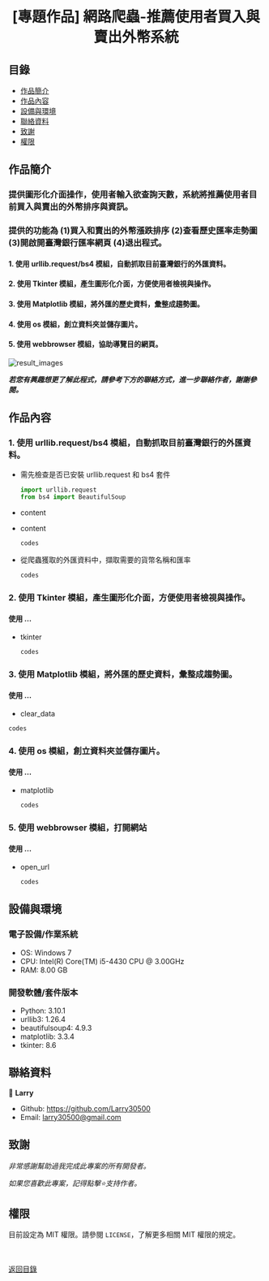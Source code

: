 <h1 align="center">
  <br>
  [專題作品] 網路爬蟲-推薦使用者買入與賣出外幣系統
</h1>


## 目錄
* [作品簡介](#作品簡介)
* [作品內容](#作品內容)
* [設備與環境](#設備與環境)
* [聯絡資料](#聯絡資料)
* [致謝](#致謝)
* [權限](#權限)


## 作品簡介
### 提供圖形化介面操作，使用者輸入欲查詢天數，系統將推薦使用者目前買入與賣出的外幣排序與資訊。
### 提供的功能為 (1)買入和賣出的外幣漲跌排序 (2)查看歷史匯率走勢圖 (3)開啟開臺灣銀行匯率網頁 (4)退出程式。
#### 1. 使用 urllib.request/bs4 模組，自動抓取目前臺灣銀行的外匯資料。
#### 2. 使用 Tkinter 模組，產生圖形化介面，方便使用者檢視與操作。
#### 3. 使用 Matplotlib 模組，將外匯的歷史資料，彙整成趨勢圖。
#### 4. 使用 os 模組，創立資料夾並儲存圖片。
#### 5. 使用 webbrowser 模組，協助導覽目的網頁。

  ![result_images](images/result.gif)

<strong><em>若您有興趣想更了解此程式，請參考下方的聯絡方式，進一步聯絡作者，謝謝參閱。</em></strong>


## 作品內容
### 1. 使用 urllib.request/bs4 模組，自動抓取目前臺灣銀行的外匯資料。
* 需先檢查是否已安裝 urllib.request 和 bs4 套件
  ```python
  import urllib.request
  from bs4 import BeautifulSoup
  ```
  
* content
* content
  ```python
  codes
  ```
  
* 從爬蟲獲取的外匯資料中，擷取需要的貨幣名稱和匯率
  ```python
  codes
  ```
  
### 2. 使用 Tkinter 模組，產生圖形化介面，方便使用者檢視與操作。
#### 使用 ...
* tkinter
  ```python
  codes
  ```
 
### 3. 使用 Matplotlib 模組，將外匯的歷史資料，彙整成趨勢圖。
#### 使用 ... 
 * clear_data 
  ```python
  codes
  ```

### 4. 使用 os 模組，創立資料夾並儲存圖片。
#### 使用 ...
* matplotlib 
  ```python
  codes
  ```

### 5. 使用 webbrowser 模組，打開網站
#### 使用 ...
* open_url
  ```python
  codes
  ```


## 設備與環境
### 電子設備/作業系統
* OS: Windows 7
* CPU: Intel(R) Core(TM) i5-4430 CPU @ 3.00GHz
* RAM: 8.00 GB

### 開發軟體/套件版本
* Python: 3.10.1
* urllib3: 1.26.4
* beautifulsoup4: 4.9.3
* matplotlib: 3.3.4
* tkinter: 8.6


## 聯絡資料
👤 **Larry**
  * Github: https://github.com/Larry30500
  * Email: larry30500@gmail.com


## 致謝
*非常感謝幫助過我完成此專案的所有開發者。*

*如果您喜歡此專案，記得點擊⭐️支持作者。*


## 權限
目前設定為 MIT 權限。請參閱 `LICENSE`，了解更多相關 MIT 權限的規定。

<br><br>[返回目錄](#目錄)

